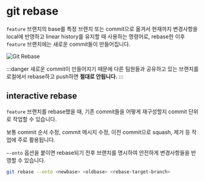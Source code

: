 # git rebase

`feature` 브랜치의 base를 특정 브랜치 또는 commit으로 옮겨서 현재까지 변경사항을 local에 반영하고 linear history를 유지할 때 사용하는 명령어로, rebase한 이후 `feature` 브랜치에는 새로운 commit들이 만들어집니다.

<Image src="../_images/git_rebase.png" alt="Git Rebase"/>

:::danger
새로운 commit이 만들어지기 때문에 다른 팀원들과 공유하고 있는 브랜치를 로컬에서 rebase하고 push하면 **절대로 안됩니다.**
:::

## interactive rebase

`feature` 브랜치를 rebase했을 때, 기존 commit들을 어떻게 재구성할지 commit 단위로 작업할 수 있습니다.

보통 commit 순서 수정, commit 메시지 수정, 이전 commit으로 squash, 제거 등 작업에 주로 활용됩니다.

`—-onto` 옵션을 붙이면 rebase되기 전후 브랜치를 명시하여 안전하게 변경사항들을 반영할 수 있습니다.

```zsh
git rebase --onto <newbase> <oldbase> <rebase-target-branch>
```
